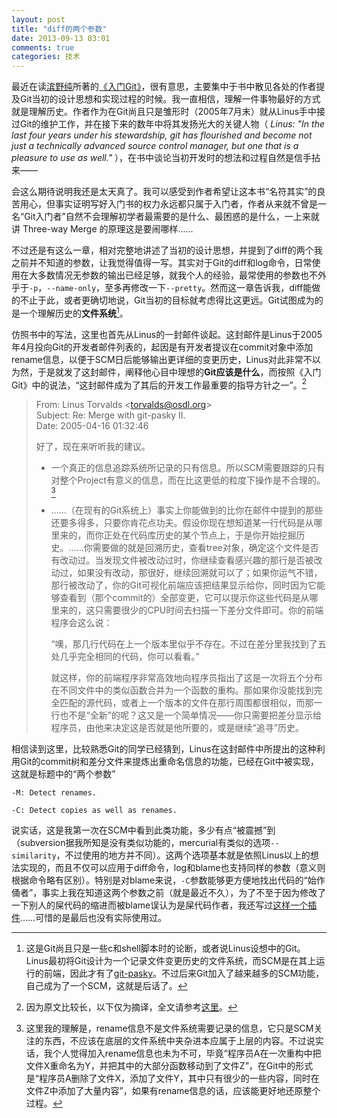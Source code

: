 ```yaml
---
layout: post
title: "diff的两个参数"
date: 2013-09-13 03:01
comments: true
categories: 技术
---
```


最近在读[滨野纯](https://github.com/gitster)所著的[《入门Git》](http://www.amazon.co.jp/%E5%85%A5%E9%96%80Git-%E6%BF%B1%E9%87%8E-%E7%B4%94-Junio-Hamano/dp/4798023809)，很有意思，主要集中于书中散见各处的作者提及Git当初的设计思想和实现过程的时候。我一直相信，理解一件事物最好的方式就是理解历史。作者作为在Git尚且只是雏形时（2005年7月末）就从Linus手中接过Git的维护工作，并在接下来的数年中将其发扬光大的关键人物（ *Linus: "In the last four years under his stewardship, git has flourished and become not just a technically advanced source control manager, but one that is a pleasure to use as well."* ），在书中谈论当初开发时的想法和过程自然是信手拈来——

会这么期待说明我还是太天真了。我可以感受到作者希望让这本书“名符其实”的良苦用心，但事实证明写好入门书的权力永远都只属于入门者，作者从来就不曾是一名“Git入门者”自然不会理解初学者最需要的是什么、最困惑的是什么，一上来就讲 Three-way Merge 的原理这是要闹哪样……

不过还是有这么一章，相对完整地讲述了当初的设计思想，并提到了diff的两个我之前并不知道的参数，让我觉得值得一写。其实对于Git的diff和log命令，日常使用在大多数情况无参数的输出已经足够，就我个人的经验，最常使用的参数也不外乎于`-p`，`--name-only`，至多再修改一下`--pretty`。然而这一章告诉我，diff能做的不止于此，或者更确切地说，Git当初的目标就考虑得比这更远。Git试图成为的是一个理解历史的**文件系统**[^1]。

<!-- more -->

仿照书中的写法，这里也首先从Linus的一封邮件谈起。这封邮件是Linus于2005年4月投向Git的开发者邮件列表的，起因是有开发者提议在commit对象中添加rename信息，以便于SCM日后能够输出更详细的变更历史，Linus对此非常不以为然，于是就发了这封邮件，阐释他心目中理想的**Git应该是什么**，而按照《入门Git》中的说法，“这封邮件成为了其后的开发工作最重要的指导方针之一”。[^2]

> From: Linus Torvalds \<torvalds@osdl.org>  
> Subject: Re: Merge with git-pasky II.  
> Date: 2005-04-16 01:32:46  
>
> 好了，现在来听听我的建议。
>
> - 一个真正的信息追踪系统所记录的只有信息。所以SCM需要跟踪的只有对整个Project有意义的信息，而在比这更低的粒度下操作是不合理的。[^3]
>
> - ……（在现有的Git系统上）事实上你能做到的比你在邮件中提到的那些还要多得多，只要你肯花点功夫。假设你现在想知道某一行代码是从哪里来的，而你正处在代码库历史的某个节点上，于是你开始挖掘历史。……你需要做的就是回溯历史，查看tree对象，确定这个文件是否有改动过。当发现文件被改动过时，你继续查看感兴趣的那行是否被改动过，如果没有改动，那很好，继续回溯就可以了；如果你运气不错，那行被改动了，你的Git可视化前端应该把结果显示给你，同时因为它能够查看到（那个commit的）全部变更，它可以提示你这些代码是从哪里来的，这只需要很少的CPU时间去扫描一下差分文件即可。你的前端程序会这么说：
>
>    “噢，那几行代码在上一个版本里似乎不存在。不过在差分里我找到了五处几乎完全相同的代码，你可以看看。”
>
>    就这样，你的前端程序非常高效地向程序员指出了这是一次将五个分布在不同文件中的类似函数合并为一个函数的重构。那如果你没能找到完全匹配的源代码，或者上一个版本的文件在那行周围都很相似，而那一行也不是“全新”的呢？这又是一个简单情况——你只需要把差分显示给程序员，由他来决定这是否就是他所要的，或是继续“追寻”历史。

相信读到这里，比较熟悉Git的同学已经猜到，Linus在这封邮件中所提出的这种利用Git的commit树和差分文件来提炼出重命名信息的功能，已经在Git中被实现，这就是标题中的“两个参数”

    -M: Detect renames.

    -C: Detect copies as well as renames.

说实话，这是我第一次在SCM中看到此类功能，多少有点“被震撼”到（subversion据我所知是没有类似功能的，mercurial有类似的选项`--similarity`，不过使用的地方并不同）。这两个选项基本就是依照Linus以上的想法实现的，而且不仅可以应用于diff命令，log和blame也支持同样的参数（意义则根据命令略有区别）。特别是对blame来说，`-C`参数能够更方便地找出代码的“始作俑者”，事实上我在知道这两个参数之前（就是最近不久），为了不至于因为修改了一下别人的屎代码的缩进而被blame误认为是屎代码作者，我还写过[这样一个插件](https://github.com/dyng/BlameHim)……可惜的是最后也没有实际使用过。

[^1]: 这是Git尚且只是一些c和shell脚本时的论断，或者说Linus设想中的Git。Linus最初将Git设计为一个记录文件变更历史的文件系统，而SCM是在其上运行的前端，因此才有了[git-pasky](<http://en.wikipedia.org/wiki/Cogito_(software)>)。不过后来Git加入了越来越多的SCM功能，自己成为了一个SCM，这就是后话了。
[^2]: 因为原文比较长，以下仅为摘译，全文请参考[这里](http://article.gmane.org/gmane.comp.version-control.git/217)。
[^3]: 这里我的理解是，rename信息不是文件系统需要记录的信息，它只是SCM关注的东西，不应该在底层的文件系统中夹杂进本应属于上层的内容。不过说实话，我个人觉得加入rename信息也未为不可，毕竟“程序员A在一次重构中把文件X重命名为Y，并把其中的大部分函数移动到了文件Z”，在Git中的形式是“程序员A删除了文件X，添加了文件Y，其中只有很少的一些内容，同时在文件Z中添加了大量内容”，如果有rename信息的话，应该能更好地还原整个过程。
